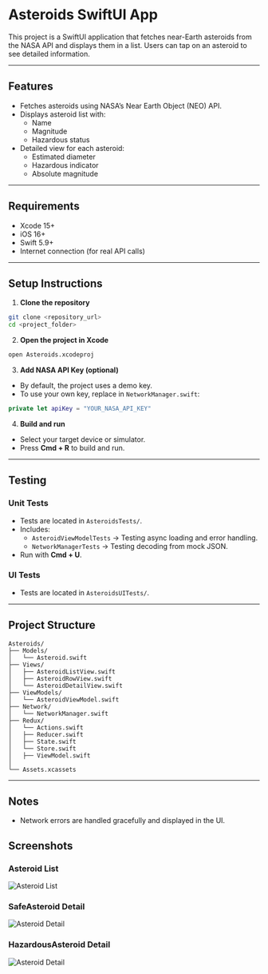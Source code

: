 # Asteroids SwiftUI App

This project is a SwiftUI application that fetches near-Earth asteroids from the NASA API and displays them in a list. Users can tap on an asteroid to see detailed information.

---

## Features

- Fetches asteroids using NASA’s Near Earth Object (NEO) API.
- Displays asteroid list with:
  - Name
  - Magnitude
  - Hazardous status
- Detailed view for each asteroid:
  - Estimated diameter
  - Hazardous indicator
  - Absolute magnitude

---

## Requirements

- Xcode 15+
- iOS 16+
- Swift 5.9+
- Internet connection (for real API calls)

---

## Setup Instructions

1. **Clone the repository**

```bash
git clone <repository_url>
cd <project_folder>
```

2. **Open the project in Xcode**

```bash
open Asteroids.xcodeproj
```

3. **Add NASA API Key (optional)**

- By default, the project uses a demo key.
- To use your own key, replace in `NetworkManager.swift`:

```swift
private let apiKey = "YOUR_NASA_API_KEY"
```

4. **Build and run**

- Select your target device or simulator.
- Press **Cmd + R** to build and run.

---

## Testing

### Unit Tests

- Tests are located in `AsteroidsTests/`.
- Includes:
  - `AsteroidViewModelTests` → Testing async loading and error handling.
  - `NetworkManagerTests` → Testing decoding from mock JSON.
- Run with **Cmd + U**.

### UI Tests

- Tests are located in `AsteroidsUITests/`.

---

## Project Structure

```
Asteroids/
├── Models/
│   └── Asteroid.swift
├── Views/
│   ├── AsteroidListView.swift
│   ├── AsteroidRowView.swift
│   └── AsteroidDetailView.swift
├── ViewModels/
│   └── AsteroidViewModel.swift
├── Network/
│   └── NetworkManager.swift
├── Redux/
│   └── Actions.swift
│   ├── Reducer.swift
│   ├── State.swift
│   └── Store.swift
│   ├── ViewModel.swift
│   
└── Assets.xcassets
```

---

## Notes

- Network errors are handled gracefully and displayed in the UI.
## Screenshots

### Asteroid List
![Asteroid List](Screenshots/AsteroidList.png)

### SafeAsteroid Detail
![Asteroid Detail](Screenshots/SafeAsteroidDetail.png)

### HazardousAsteroid Detail
![Asteroid Detail](Screenshots/HazardousAsteroid.png)
